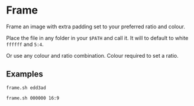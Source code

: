 # Frame
Frame an image with extra padding set to your preferred ratio and colour.

Place the file in any folder in your `$PATH` and call it. It will to default to white `ffffff` and `5:4`.

Or use any colour and ratio combination. Colour required to set a ratio.

## Examples

```
frame.sh edd3ad
```

```
frame.sh 000000 16:9
```

